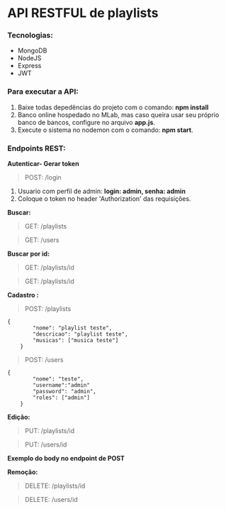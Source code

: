# API RESTFUL de playlists
### Tecnologias:
* MongoDB
* NodeJS
* Express
* JWT

### Para executar a API:

1. Baixe todas depedências do projeto com o comando: **npm install**
2. Banco online hospedado no MLab, mas caso queira usar seu próprio banco de bancos, configure no arquivo **app.js**.
3. Execute o sistema no nodemon com o comando: **npm start**.

### Endpoints REST:

**Autenticar- Gerar token**
>POST: /login

1. Usuario com perfil de admin: **login: admin, senha: admin**
2. Coloque o token no header 'Authorization' das requisições.


**Buscar:**
>GET:  /playlists

>GET: /users

**Buscar por id:**
>GET:  /playlists/id

>GET:  /playlists/id

**Cadastro :**
>POST: /playlists

    {  
            "nome": "playlist teste",
            "descricao": "playlist teste",
            "musicas": ["musica teste"]
        } 
        
>POST: /users

    {  
            "nome": "teste",
            "username":"admin"
            "password": "admin",
            "roles": ["admin"]
        } 
        

**Edição:**
>PUT: /playlists/id

>PUT: /users/id

**Exemplo do body no endpoint de POST**

**Remoção:**
>DELETE: /playlists/id

>DELETE: /users/id









        
